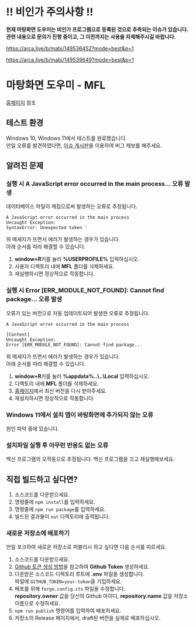 # !! 비인가 주의사항 !!

**현재 마탕화면 도우미는 비인가 프로그램으로 등록된 것으로 추측되는 이슈가 있습니다. 관련 내용으로 문의가 진행 중이고, 그 이전까지는 사용을 자제해주시길 바랍니다.**

https://arca.live/b/mabi/149536452?mode=best&p=1

https://arca.live/b/mabi/149539649?mode=best&p=1


# 마탕화면 도우미 - MFL

[홈페이지](https://mfl.izure.org) 참조

## 테스트 환경

Windows 10, Windows 11에서 테스트를 완료했습니다.  
만일 오류를 발견하였다면, [이슈 게시판](https://github.com/izure1/mabinogi-foreground-limter/issues)을 이용하여 버그 제보를 해주세요.

## 알려진 문제

### 실행 시 **A JavaScript error occurred in the main process...** 오류 발생

데이터베이스 파일이 깨짐으로써 발생하는 오류로 추정됩니다.

```text
A JavaScript error occurred in the main process
Uncaught Exception:
SyntaxError: Unexpected token '
```

위 메세지가 뜨면서 에러가 발생하는 경우가 있습니다.  
아래 순서를 따라 해결할 수 있습니다.

1. **window+R**키를 눌러 **%USERPROFILE%** 입력하십시오.
1. 사용자 디렉토리 내에 **MFL** 폴더를 삭제하세요.
1. 재실행하시면 정상적으로 작동합니다.

### 실행 시 **Error [ERR_MODULE_NOT_FOUND]: Cannot find package...** 오류 발생

오류가 있는 버전으로 자동 업데이트되어 발생한 오류로 추정됩니다.

```text
A JavaScript error occurred in the main process

[Content]
Uncaught Exception:
Error [ERR_MODULE_NOT_FOUND]: Cannot find package...
```

위 메세지가 뜨면서 에러가 발생하는 경우가 있습니다.  
아래 순서를 따라 해결할 수 있습니다.

1. **window+R**키를 눌러 **%appdata%..\\..\\Local** 입력하십시오.
1. 디렉토리 내에 **MFL** 폴더를 삭제하세요.
1. [홈페이지](https://mfl.izure.org)에서 최신 버전을 다시 받아주세요.
1. 재설치하시면 정상적으로 작동합니다.

### Windows 11에서 설치 앱이 바탕화면에 추가되지 않는 오류

원인 파악 중에 있습니다.

### 설치파일 실행 후 아무런 반응도 없는 오류

백신 프로그램의 오작동으로 추정됩니다. 백신 프로그램을 끄고 재실행해보세요.

## 직접 빌드하고 싶다면?

1. 소스코드를 다운받으세요.
1. 명령줄에 `npm install`를 입력하세요.
1. 명령줄에 `npm run package`를 입력하세요.
1. 빌드된 결과물이 `out` 디렉토리에 출력됩니다.

### 새로운 저장소에 배포하기

만일 포크하여 새로운 저장소로 퍼블리시 하고 싶다면 다음 순서를 따르세요.

1. 소스코드를 다운받으세요.
1. [Github 토큰 생성 방법](https://www.electronjs.org/docs/latest/tutorial/tutorial-publishing-updating)을 참고하여 **Github Token** 생성하세요.
1. 다운받은 소스코드 디렉토리 루트에 **.env** 파일을 생성합니다.  
파일에 `GITHUB_TOKEN=your-token`을 기입하세요.  
1. 배포를 위해 `forge.config.cts` 파일을 수정합니다.  
**repository.owner** 값을 당신의 Github 아이디, **repository.name** 값을 저장소 이름으로 수정하세요.
1. `npm run publish` 명령어를 입력하여 배포하세요.
1. 저장소의 Release 페이지에서, draft된 버전을 실제로 배포하십시오.
